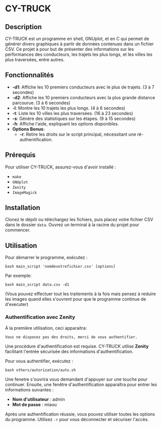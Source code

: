# CY-TRUCK

## Description
CY-TRUCK est un programme en shell, GNUplot, et en C qui permet de générer divers graphiques à partir de données contenues dans un fichier CSV. Ce projet à  pour but de présenter des informations sur les performances des conducteurs, les trajets les plus longs, et les villes les plus traversées, entre autres.

## Fonctionnalités
- **-d1**: Affiche les 10 premiers conducteurs avec le plus de trajets. (3 à 7 secondes)
- **-d2**: Affiche les 10 premiers conducteurs avec la plus grande distance parcourue. (3 à 6 secondes)
- **-l**: Montre les 10 trajets les plus longs. (4 à 6 secondes)
- **-t**: Liste les 10 villes les plus traversées. (16 à 23 secondes)
- **-s**: Génère des statistiques sur les étapes. (9 à 15 secondes)
- **-h**: Affiche l'aide, expliquant les options disponibles.
- **Options Bonus**:
  - **-r**: Retire les droits sur le script principal, nécessitant une ré-authentification.

## Prérequis
Pour utiliser CY-TRUCK, assurez-vous d'avoir installé :
- `make`
- `GNUplot`
- `Zenity`
- `ImageMagick`

## Installation
Clonez le dépôt ou téléchargez les fichiers, puis placez votre fichier CSV dans le dossier `data`. Ouvrez un terminal à la racine du projet pour commencer.

## Utilisation
Pour démarrer le programme, exécutez :

```
bash main_script 'nomdevotrefichier.csv' [options]
```
Par exemple:
```
bash main_script data.csv -d1
```
(Vous pouvez effectuer tout les traitements à la fois mais pensez à reduire les images quand elles s'ouvrent pour que le programme continue de d'executer)

### Authentification avec Zenity
À la première utilisation, ceci apparaitra:

```
Vous ne disposez pas des droits, merci de vous authentifier.
```

Une procédure d'authentification est requise. CY-TRUCK utilise **Zenity** facilitant l'entrée sécurisée des informations d'authentification.

Pour vous authentifier, exécutez :

```
bash others/autorization/auto.sh
```

Une fenetre s'ouvrira vous demandant d'appuyer sur une touche pour continuer. Ensuite, une fenêtre d'authentification apparaîtra pour entrer les informations suivantes :
- **Nom d'utilisateur** : admin
- **Mot de passe** : miaou

Après une authentification réussie, vous pouvez utiliser toutes les options du programme. Utilisez `-r` pour vous déconnecter et sécuriser l'accès.


